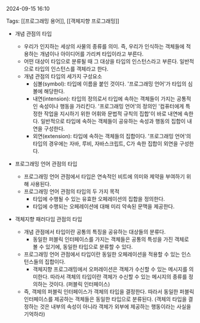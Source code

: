 
2024-09-15 16:10

Tags: [[프로그래밍 용어]], [[객체지향 프로그래밍]]


- 개념 관점의 타입
	- 우리가 인지하는 세상의 사물의 종류를 의미. 즉, 우리가 인식하는 객체들에 적용하는 개념이나 아이디어를 가리켜 타입이라고 부른다.
	- 어떤 대상이 타입으로 분류될 때 그 대상을 타입의 인스턴스라고 부른다. 일반적으로 타입의 인스턴스를 객체라고 한다.
	- 개념 관점의 타입의 세가지 구성요소
		- 심볼(symbol): 타입에 이름을 붙인 것이다. '프로그래밍 언어'가 타입의 심볼에 해당한다.
		- 내연(intension): 타입의 정의로서 타입에 속하는 객체들이 가지는 공통적인 속성이나 행동을 가리킨다. '프로그래밍 언어'의 정의인 '컴퓨터에게 특정한 작업을 지시하기 위한 어휘와 문법적 규칙의 집합'이 바로 내연에 속한다. 일반적으로 타입에 속하는 객체들이 공유하는 속성과 행동의 집합이 내연을 구성한다.
		- 외연(extension): 타입에 속하는 객체들의 집합이다. '프로그래밍 언어'의 타입의 경우에는 자바, 루비, 자바스크립트, C가 속한 집합이 외연을 구성한다.

- 프로그래밍 언어 관점의 타입
	- 프로그래밍 언어 관점에서 타입은 연속적인 비트에 의미와 제약을 부여하기 위해 사용된다.
	- 프로그래밍 언어 관점의 타입의 두 가지 목적
		- 타입에 수행될 수 있는 유효한 오페레이션의 집합을 정의한다.
		- 타입에 수행되는 오페레이션에 대해 미리 약속된 문맥을 제공한다.

- 객체지향 패러다임 관점의 타입
	- 개념 관점에서 타입이란 공통의 특징을 공유하는 대상들의 분류다.
		- 동일한 퍼블릭 인터페이스를 가지는 객체들은 공통의 특성을 가진 객체로 볼 수 있기에, 동일한 타입으로 분류할 수 있다.
	- 프로그래밍 언어 관점에서 타입이란 동일한 오페레이션을 적용할 수 있는 인스턴스들의 집합이다.
		- 객체지향 프로그래밍에서 오퍼레이션은 객체가 수신할 수 있는 메시지를 의미한다. 따라서 객체의 타입이란 객체가 수신할 수 있는 메시지의 종류를 정의하는 것이다. (퍼블릭 인터페이스)
	- 즉, 객체의 퍼블릭 인터페이스가 객체의 타입을 결정한다. 따라서 동일한 퍼블릭 인터페이스를 제공하는 객체들은 동일한 타입으로 분류된다. (객체의 타입을 결정하는 것은 내부의 속성이 아니라 객체가 외부에 제공하는 행동이라는 사실을 기억하라)

